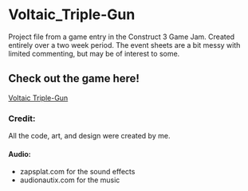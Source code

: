 # Voltaic_Triple-Gun
Project file from a game entry in the Construct 3 Game Jam.
Created entirely over a two week period. The event sheets are a bit messy with limited commenting, but may be of interest to some.

## Check out the game here!
[Voltaic Triple-Gun](http://www.newgrounds.com/portal/view/694184)



### Credit:
All the code, art, and design were created by me.
#### Audio:
* zapsplat.com for the sound effects
* audionautix.com for the music


